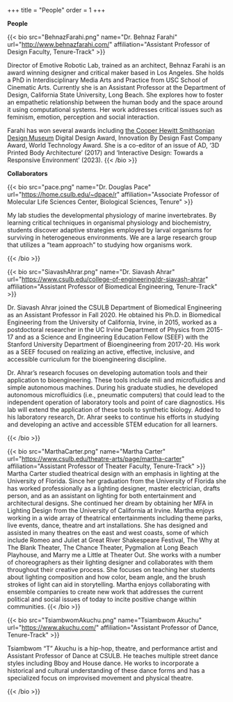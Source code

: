+++
title = "People"
order = 1
+++



**People**

{{< bio src="BehnazFarahi.png" name="Dr. Behnaz Farahi" url="http://www.behnazfarahi.com/" affiliation="Assistant Professor of Design Faculty, Tenure-Track" >}}

Director of Emotive Robotic Lab, trained as an architect, Behnaz Farahi is an award winning designer and critical maker based in Los Angeles. She holds a PhD in Interdisciplinary Media Arts and Practice from USC School of Cinematic Arts. Currently she is an Assistant Professor at the Department of Design, California State University, Long Beach. She explores how to foster an empathetic relationship between the human body and the space around it using computational systems. Her work addresses critical issues such as feminism, emotion, perception and social interaction. 

Farahi has won several awards including [the Cooper Hewitt Smithsonian Design Museum](https://www.cooperhewitt.org/national-design-awards/2021-national-design-awards-winners/#meet-the-winners) Digital Design Award, Innovation By Design Fast Company Award, World Technology Award. She is a co-editor of an issue of AD, ‘3D Printed Body Architecture’ (2017) and ‘Interactive Design: Towards a Responsive Environment’ (2023).
{{< /bio >}}


**Collaborators**



{{< bio src="pace.png" name="Dr. Douglas Pace" url="https://home.csulb.edu/~dpace/r" affiliation="Associate Professor of Molecular Life Sciences Center, Biological Sciences, Tenure" >}}

My lab studies the developmental physiology of marine invertebrates. By learning critical techniques in organismal physiology and biochemistry, students discover adaptive strategies employed by larval organisms for surviving in heterogeneous environments. We are a large research group that utilizes a “team approach” to studying how organisms work.

{{< /bio >}}

{{< bio src="SiavashAhrar.png" name="Dr. Siavash Ahrar" url="https://www.csulb.edu/college-of-engineering/dr-siavash-ahrar" affiliation="Assistant Professor of Biomedical Engineering,   Tenure-Track" >}}

Dr. Siavash Ahrar joined the CSULB Department of Biomedical Engineering as an Assistant Professor in Fall 2020. He obtained his Ph.D. in Biomedical Engineering from the University of California, Irvine, in 2015, worked as a postdoctoral researcher in the UC Irvine Department of Physics from 2015-17 and as a Science and Engineering Education Fellow (SEEF) with the Stanford University Department of Bioengineering from 2017-20. His work as a SEEF focused on realizing an active, effective, inclusive, and accessible curriculum for the bioengineering discipline.

Dr. Ahrar’s research focuses on developing automation tools and their application to bioengineering. These tools include mili and microfluidics and simple autonomous machines. During his graduate studies, he developed autonomous microfluidics (i.e., pneumatic computers) that could lead to the independent operation of laboratory tools and point of care diagnostics. His lab will extend the application of these tools to synthetic biology. Added to his laboratory research, Dr. Ahrar seeks to continue his efforts in studying and developing an active and accessible STEM education for all learners.

{{< /bio >}}


{{< bio src="MarthaCarter.png" name="Martha Carter" url="https://www.csulb.edu/theatre-arts/page/martha-carter" affiliation="Assistant Professor of Theater Faculty, Tenure-Track" >}}
Martha Carter studied theatrical design with an emphasis in lighting at the University of Florida. Since her graduation from the University of Florida she has worked professionally as a lighting designer, master electrician, drafts person, and as an assistant on lighting for both entertainment and architectural designs. She continued her dream by obtaining her MFA in Lighting Design from the University of California at Irvine. Martha enjoys working in a wide array of theatrical entertainments including theme parks, live events, dance, theatre and art installations. She has designed and assisted in many theatres on the east and west coasts, some of which include Romeo and Juliet at Great River Shakespeare Festival, The Why at The Blank Theater, The Chance Theater, Pygmalion at Long Beach Playhouse, and Marry me a Little at Theater Out. She works with a number of choreographers as their lighting designer and collaborates with them throughout their creative process. She focuses on teaching her students about lighting composition and how color, beam angle, and the brush strokes of light can aid in storytelling. Martha enjoys collaborating with ensemble companies to create new work that addresses the current political and social issues of today to incite positive change within communities.
{{< /bio >}}

{{< bio src="TsiambwomAkuchu.png" name="Tsiambwom Akuchu" url="https://www.akuchu.com/" affiliation="Assistant Professor of Dance,   Tenure-Track" >}}

Tsiambwom “T” Akuchu is a hip-hop, theatre, and performance artist and Assistant Professor of Dance at CSULB. He teaches multiple street dance styles including Bboy and House dance. He works to incorporate a historical and cultural understanding of these dance forms and has a specialized focus on improvised movement and physical theatre.

{{< /bio >}}
